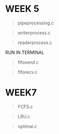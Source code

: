 # WEEK 5

> pipeprocessing.c

> writerprocess.c

> readerprocess.c

RUN IN TERMINAL
> fifosend.c

> fiforecv.c

# WEEK7

> FCFS.c

> LRU.c

> optimal.c
